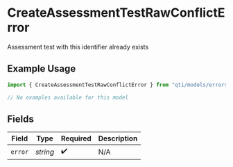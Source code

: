 # CreateAssessmentTestRawConflictError

Assessment test with this identifier already exists

## Example Usage

```typescript
import { CreateAssessmentTestRawConflictError } from "qti/models/errors";

// No examples available for this model
```

## Fields

| Field              | Type               | Required           | Description        |
| ------------------ | ------------------ | ------------------ | ------------------ |
| `error`            | *string*           | :heavy_check_mark: | N/A                |